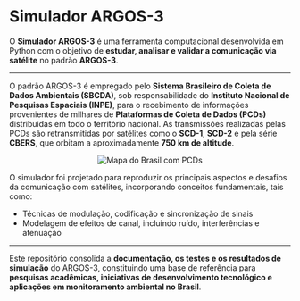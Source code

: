 # Simulador ARGOS-3

O **Simulador ARGOS-3** é uma ferramenta computacional desenvolvida em Python com o objetivo de **estudar, analisar e validar a comunicação via satélite** no padrão **ARGOS-3**.  

--- 

O padrão ARGOS-3 é empregado pelo **Sistema Brasileiro de Coleta de Dados Ambientais (SBCDA)**, sob responsabilidade do **Instituto Nacional de Pesquisas Espaciais (INPE)**, para o recebimento de informações provenientes de milhares de **Plataformas de Coleta de Dados (PCDs)** distribuídas em todo o território nacional. As transmissões realizadas pelas PCDs são retransmitidas por satélites como o **SCD-1**, **SCD-2** e pela série **CBERS**, que orbitam a aproximadamente **750 km de altitude**.  

<p align="center" class="image-container">
  <img src="./assets/heatmap.svg" alt="Mapa do Brasil com PCDs" class="responsive-image">
</p>

O simulador foi projetado para reproduzir os principais aspectos e desafios da comunicação com satélites, incorporando conceitos fundamentais, tais como:

- Técnicas de modulação, codificação e sincronização de sinais  
- Modelagem de efeitos de canal, incluindo ruído, interferências e atenuação

---

Este repositório consolida a **documentação, os testes e os resultados de simulação** do ARGOS-3, constituindo uma base de referência para **pesquisas acadêmicas, iniciativas de desenvolvimento tecnológico e aplicações em monitoramento ambiental no Brasil**.
